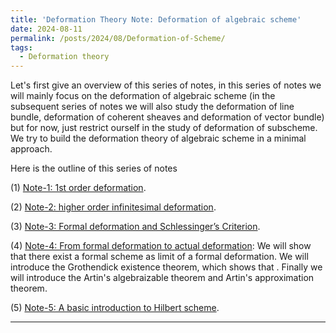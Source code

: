```yaml
---
title: 'Deformation Theory Note: Deformation of algebraic scheme'
date: 2024-08-11
permalink: /posts/2024/08/Deformation-of-Scheme/
tags:
  - Deformation theory
---
```


Let's first give an overview of this series of notes, in this series of notes we will mainly focus on the deformation of algebraic scheme (in the subsequent series of notes we will also study the deformation of line bundle, deformation of coherent sheaves and deformation of vector bundle) but for now, just restrict ourself in the study of deformation of subscheme. We try to build the deformation theory of algebraic scheme in a minimal approach. 

Here is the outline of this series of notes

(1) [Note-1: 1st order deformation](https://yilimath.github.io/files/Deformation/1stDef.pdf).


(2) [Note-2: higher order infinitesimal deformation](https://yilimath.github.io/files/Deformation/higherDef.pdf).

(3) [Note-3: Formal deformation and Schlessinger’s Criterion](https://yilimath.github.io/files/Deformation/FormalDef.pdf).

(4) [Note-4: From formal deformation to actual deformation]((https://yilimath.github.io/files/Deformation/ArtinDef.pdf)): We will show that there exist a formal scheme as limit of a formal deformation. We will introduce the Grothendick existence theorem, which shows that . Finally we will introduce the Artin's algebraizable theorem and Artin's approximation theorem. 

(5) [Note-5: A basic introduction to Hilbert scheme](https://yilimath.github.io/files/Deformation/HilbertScheme.pdf).


---

